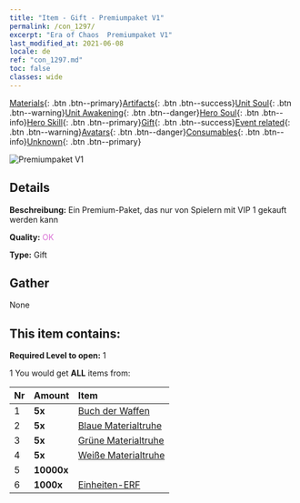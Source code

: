 ```yaml
---
title: "Item - Gift - Premiumpaket V1"
permalink: /con_1297/
excerpt: "Era of Chaos  Premiumpaket V1"
last_modified_at: 2021-06-08
locale: de
ref: "con_1297.md"
toc: false
classes: wide
---
```

 [Materials](/ItemsDE/){: .btn .btn--primary}[Artifacts](/ItemsDE/Artifacts/){: .btn .btn--success}[Unit Soul](/ItemsDE/UnitSoul/){: .btn .btn--warning}[Unit Awakening](/ItemsDE/UnitAwakening/){: .btn .btn--danger}[Hero Soul](/ItemsDE/HeroSoul/){: .btn .btn--info}[Hero Skill](/ItemsDE/HeroSkill/){: .btn .btn--primary}[Gift](/ItemsDE/Gift/){: .btn .btn--success}[Event related](/ItemsDE/Events/){: .btn .btn--warning}[Avatars](/ItemsDE/Avatars/){: .btn .btn--danger}[Consumables](/ItemsDE/Consumables/){: .btn .btn--info}[Unknown](/ItemsDE/Unknown/){: .btn .btn--primary}

 ![Premiumpaket V1](/images/t/i_905001.png)

## Details
 **Beschreibung:** Ein Premium-Paket, das nur von Spielern mit VIP 1 gekauft werden kann

 **Quality:** <span style="color: #DA70D6">OK</span>

 **Type:** Gift

## Gather

  None

## This item contains:

 **Required Level to open:** 1

 1 You would get **ALL** items  from:

  | Nr | Amount |     Item    |
  |:---|:-------|:------------|
  | 1 |  **5x** | [Buch der Waffen](/ItemsDE/mat_18/) |  | 
  | 2 |  **5x** | [Blaue Materialtruhe](/ItemsDE/con_1256/) |  | 
  | 3 |  **5x** | [Grüne Materialtruhe](/ItemsDE/con_1255/) |  | 
  | 4 |  **5x** | [Weiße Materialtruhe](/ItemsDE/con_1254/) |  | 
  | 5 |  **10000x** | <i class="fas fa-coins"/> |  | 
  | 6 |  **1000x** | [Einheiten-ERF](/ItemsDE/con_902/) |  | 
